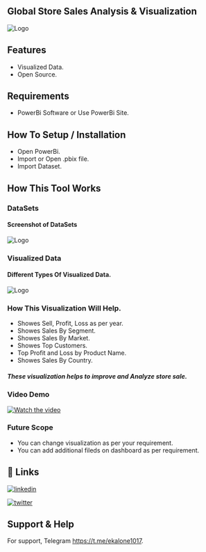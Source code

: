 
##  Global Store Sales Analysis & Visualization

 ![Logo](https://raw.githubusercontent.com/pkiran1017/Global-Store-Sales-Analysis-And-Visualization/main/Screenshots/Dashboard%20.jpg)

## Features

- Visualized Data.
- Open Source.

## Requirements
- PowerBi Software or Use PowerBi Site.

## How To Setup / Installation

- Open PowerBi.
- Import or Open .pbix file.
- Import Dataset.

## How This Tool Works

### DataSets
#### Screenshot of DataSets
![Logo](https://raw.githubusercontent.com/pkiran1017/Global-Store-Sales-Analysis-And-Visualization/main/Screenshots/Data%20Sets.jpg)

### Visualized Data
#### Different Types Of Visualized Data.
![Logo](https://raw.githubusercontent.com/pkiran1017/Global-Store-Sales-Analysis-And-Visualization/main/Screenshots/Home%20Page.jpg)

### How This Visualization Will Help.
- Showes Sell, Profit, Loss as per year.
- Showes Sales By Segment.
- Showes Sales By Market.
- Showes Top Customers.
- Top Profit and Loss by Product Name.
- Showes Sales By Country.
##### These visualization helps to improve and Analyze store sale.

### Video Demo
[![Watch the video](https://raw.githubusercontent.com/pkiran1017/Global-Store-Sales-Analysis-And-Visualization/main/Screenshots/livedemo.gif)](https://youtu.be/sdRoXEqVE0g)

### Future Scope

- You can change visualization as per your requirement.
- You can add additional fileds on dashboard as per requirement.

## 🔗 Links
[![linkedin](https://img.shields.io/badge/linkedin-0A66C2?style=for-the-badge&logo=linkedin&logoColor=white)](https://www.linkedin.com/in/pkiran101714)

[![twitter](https://img.shields.io/badge/twitter-1DA1F2?style=for-the-badge&logo=twitter&logoColor=white)](https://twitter.com/Pkiran101714)


## Support & Help

For support, Telegram https://t.me/ekalone1017.
